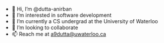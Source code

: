 - 👋 Hi, I’m @dutta-anirban
- 👀 I’m interested in software development
- 🌱 I’m currently a CS undergrad at the University of Waterloo
- 💞️ I’m looking to collaborate
- 📫 Reach me at a9dutta@uwaterloo.ca

<!---
dutta-anirban/dutta-anirban is a ✨ special ✨ repository because its `README.md` (this file) appears on your GitHub profile.
You can click the Preview link to take a look at your changes.
--->
